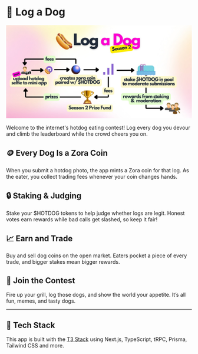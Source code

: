 # 🌭 Log a Dog

![Hotdog eating contest](public/images/IMG_7081.jpeg)

Welcome to the internet's hotdog eating contest! Log every dog you devour and climb the leaderboard while the crowd cheers you on.

## 🪙 Every Dog Is a Zora Coin
When you submit a hotdog photo, the app mints a Zora coin for that log. As the eater, you collect trading fees whenever your coin changes hands.

## 🔒 Staking & Judging
Stake your $HOTDOG tokens to help judge whether logs are legit. Honest votes earn rewards while bad calls get slashed, so keep it fair!

## 📈 Earn and Trade
Buy and sell dog coins on the open market. Eaters pocket a piece of every trade, and bigger stakes mean bigger rewards.

## 🎉 Join the Contest
Fire up your grill, log those dogs, and show the world your appetite. It’s all fun, memes, and tasty dogs.

---

## 🔧 Tech Stack
This app is built with the [T3 Stack](https://create.t3.gg/) using Next.js, TypeScript, tRPC, Prisma, Tailwind CSS and more.
